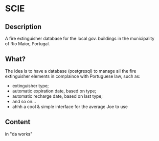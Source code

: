 SCIE
====

## Description ##

A fire extinguisher database for the local gov. buildings in the municipality of Rio Maior, Portugal.

## What? ##

The idea is to have a database (postgresql) to manage all the fire extinguisher elements in complaince with Portuguese law, such as:

* extinguisher type;
* automatic expiration date, based on type;
* automatic recharge date, based on last type;
* and so on...
* ahhh a cool & simple interface for the average Joe to use

## Content ##

in "da works"


